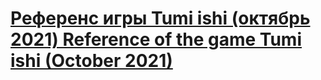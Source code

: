 # [Референс игры Tumi ishi (октябрь 2021) Reference of the game Tumi ishi (October 2021)](https://github.com/romaRacoon/ru.IJunior.Tumiishi)
